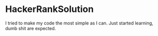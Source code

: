 # HackerRankSolution
I tried to make my code the most simple as I can. 
Just started learning, dumb shit are expected.
